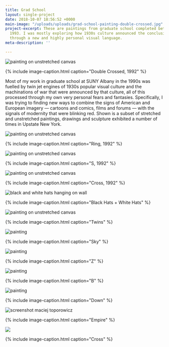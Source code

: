 ```yaml
---
title: Grad School
layout: single-project
date: 2018-10-07 18:56:52 +0000
main-image: "/uploads/uploads/grad-school-painting-double-crossed.jpg"
project-excerpt: These are paintings from graduate school completed between 1991 and
  1993. I was mostly exploring how 1930s culture announced the conclusion of modernity
  through a new and highly personal visual language.
meta-description: ''

---
```

![painting on unstretched canvas](/uploads/uploads/grad-school-painting-double-crossed.jpg)

{% include image-caption.html caption="Double Crossed, 1992" %}

Most of my work in graduate school at SUNY Albany in the 1990s was fuelled by twin jet engines of 1930s popular visual culture and the machinations of war that were announced by that culture, all of this processed through my own very personal fears and fantasies. Specifically, I was trying to finding new ways to combine the signs of American and European imagery — cartoons and comics, films and forums — with the signals of modernity that were blinking red. Shown is a subset of stretched and unstretched paintings, drawings and sculpture exhibited a number of times in Upstate New York.

<section class="project" markdown="1">

![painting on unstretched canvas](/uploads/uploads/grad-school-painting-ring.jpg)

{% include image-caption.html caption="Ring, 1992" %}

</section>

<section class="project-column-one" markdown="1">

![painting on unstretched canvas](/uploads/uploads/grad-school-painting-s.jpg)

{% include image-caption.html caption="S, 1992" %}

</section>

<section class="project-column-two" markdown="1">

![painting on unstretched canvas](/uploads/uploads/grad-school-painting-cross.jpg)

{% include image-caption.html caption="Cross, 1992" %}

</section>

<section class="project-column-one" markdown="1">

![black and white hats hanging on wall](/uploads/uploads/grad-school-painting-black-hats-white-hats.jpg)

{% include image-caption.html caption="Black Hats + White Hats" %}

</section>

<section class="project-column-two" markdown="1">

![painting on unstretched canvas](/uploads/uploads/grad-school-painting-twins.jpg)

{% include image-caption.html caption="Twins" %}

</section>

<section class="project-column-one" markdown="1">

![painting](/uploads/uploads/grad-school-painting-sky.jpg)

{% include image-caption.html caption="Sky" %}

</section>

<section class="project-column-two" markdown="1">

![painting](/uploads/uploads/grad-school-painting-z.jpg)

{% include image-caption.html caption="Z" %}

</section>

<section class="project-column-one" markdown="1">

![painting](/uploads/uploads/grad-school-painting-b.jpg)

{% include image-caption.html caption="B" %}

</section>

<section class="project-column-two" markdown="1">

![painting](/uploads/uploads/grad-school-painting-down.jpg)

{% include image-caption.html caption="Down" %}

</section>

<section class="project-column-one" markdown="1">

![screenshot maciej toporowicz](/uploads/uploads/grad-school-painting-empire.jpg)

{% include image-caption.html caption="Empire" %}

</section>

<section class="project-column-two" markdown="1">

![](/uploads/uploads/grad-school-painting-cross-whole.jpg)

{% include image-caption.html caption="Cross" %}

</section>